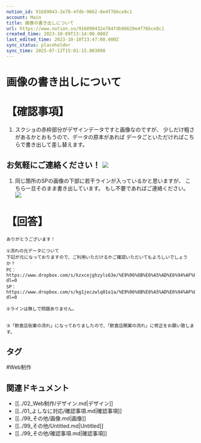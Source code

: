 ```yaml
---
notion_id: 91689043-2e78-4fdb-9662-0e4f76bce8c1
account: Main
title: 画像の書き出しについて
url: https://www.notion.so/916890432e784fdb96620e4f76bce8c1
created_time: 2023-10-09T13:14:00.000Z
last_edited_time: 2023-10-10T23:47:00.000Z
sync_status: placeholder
sync_time: 2025-07-12T15:01:15.083098
---
```

# 画像の書き出しについて

# 【確認事項】
1. スクショの赤枠部分がデザインデータですと画像なのですが、
少しだけ粗さがあるかとおもうので、データの原本があれば
データごといただければこちらで書き出して差し替えます。

お気軽にご連絡ください！
  ![](https://prod-files-secure.s3.us-west-2.amazonaws.com/736adce6-a3a4-4a64-9f74-d9aa055c96d2/e6793405-7e51-48c9-8cdf-66a9cfce9351/%E3%82%B9%E3%82%AF%E3%83%AA%E3%83%BC%E3%83%B3%E3%82%B7%E3%83%A7%E3%83%83%E3%83%88_2023-10-09_22.04.39.png?X-Amz-Algorithm=AWS4-HMAC-SHA256&X-Amz-Content-Sha256=UNSIGNED-PAYLOAD&X-Amz-Credential=ASIAZI2LB466U6BBW3TU%2F20250719%2Fus-west-2%2Fs3%2Faws4_request&X-Amz-Date=20250719T061345Z&X-Amz-Expires=3600&X-Amz-Security-Token=IQoJb3JpZ2luX2VjEIT%2F%2F%2F%2F%2F%2F%2F%2F%2F%2FwEaCXVzLXdlc3QtMiJGMEQCIDuq%2FDwTh%2B8vSYK8NY2PRnRzy%2BGw18KQOIfkXT%2FSL3q2AiAhGZJripX6cvO4jDXWz5Eo%2BjlPsaQpJ9o1bnIQ6fNipyqIBAid%2F%2F%2F%2F%2F%2F%2F%2F%2F%2F8BEAAaDDYzNzQyMzE4MzgwNSIMqnlc1z3xgzu1B72vKtwD3iuAllTJBoSrcH%2FrfPjp%2FBN6jOh83yGUaz5yI921X6kQ3sYSyzgswemAJ2D44RW1P45wnxwmCqsb%2BgMjbkn4e%2Fd3J4r%2FoEVDAA2aQg9fIbETZ6BTIHZatUgjHT9LkK3hRSIVvz2%2BIKdPXxK%2FOD0%2FeyeH814B8XIxm9hnPlDNweZEoPdE1ey%2BzFSlQJbcNYMf%2FJhvp63QwH8W3J%2F7g2j6ow62uDJlRaiaJ9Xssnp4rMXfeebjv52X7VDv5GhqgDOwCFvRProIukapSkC7Vez6AwD9h6n07zEE7kCTTY0ChhDbwMo%2FwDaCYYvx3SJbtjUzUj%2FkzTNd%2BVM2xa%2B5YA0c90pn%2FFeX%2FQbUV6BHPxQNpxZDZRm%2F%2Bl7WX1o%2Bw4NxdY48iwer4sx9zeOjkmU%2Bipqwgn%2BJBzPRPBLyHaSJZgmlOQoow%2FFUy6Ufkwx64ZWsFXETsVsDjWYVTmUilGuS0mlGlLcJ60ArShWMVT%2FUnRFEqFx5FR8uZF0zJFmYrUEKnmpbtlajsll8T74IUGUFweY5WvY9r9lB9Hz5C17au444bPoraSV8446R5hj%2BaszU34GBvhCx0M7oqBrNv%2Bu6T9BvzqwuRobJDOUxIIVISTGDoe29yEgT3Y8gCL6ijpcwz6rswwY6pgGF9alYyt424ZrBsAZfr%2BqC%2FWORE8LC8K2sDzlIFKxMqng6UqMZnKXsOUJvqSOq%2FEBlK2osRWxmZRle5RttlnbqP9co9O013HT%2BR3u0s3frGxLu0nZfKwao%2FDF85wSOy6x3s63GNt3gCKpqI5Ody3GznMPzqkgM29w4apepIU98t7OISE5utgxPTJWVVKN6dwqKDT2K3Ue5ht5e5jrUwxwqTMhPdJf8&X-Amz-Signature=b9ecb0c3bb8380a9ea66795370b3f96090f221a3c15b5bac3452e52d0a25cc86&X-Amz-SignedHeaders=host&x-amz-checksum-mode=ENABLED&x-id=GetObject)
---
1. 同じ箇所のSPの画像の下部に若干ラインが入っているかと思いますが、
こちら一旦そのまま書き出しています。
もし不要であればご連絡ください。
  ![](https://prod-files-secure.s3.us-west-2.amazonaws.com/736adce6-a3a4-4a64-9f74-d9aa055c96d2/4573e47c-9a9f-4754-b6e4-5d83b96f6695/Untitled.png?X-Amz-Algorithm=AWS4-HMAC-SHA256&X-Amz-Content-Sha256=UNSIGNED-PAYLOAD&X-Amz-Credential=ASIAZI2LB4662TQENGVV%2F20250719%2Fus-west-2%2Fs3%2Faws4_request&X-Amz-Date=20250719T061345Z&X-Amz-Expires=3600&X-Amz-Security-Token=IQoJb3JpZ2luX2VjEIT%2F%2F%2F%2F%2F%2F%2F%2F%2F%2FwEaCXVzLXdlc3QtMiJHMEUCIFsIuVdZNH63AWcRyFpzMQAxPNFgcWAd2kF%2FTK1xc7QFAiEAjxLTJ40Dnn4SNd0dATccrkDEoFIIFJnwbeg2HIxCLPUqiAQInf%2F%2F%2F%2F%2F%2F%2F%2F%2F%2FARAAGgw2Mzc0MjMxODM4MDUiDMW%2F3X5pNV3eImywGCrcA7h9ItO68ZpMF%2FG9T4ahloAEkezncX2XEDQziocOwncP9A%2FkMjZD7zZw68cKxGKyl4BZVmg5fPu62HImQWYwLAlRN5N6zWIZTeDJDFY9edBnMsB50uLk1DZHoXdcDbqpoJ1DA5aNWotxVNpRY1KqFDKYbvXKZLonobIBOd3zsQw%2BzI7ObI2mdl88NJABHx3uuSUEdCmMWWs0IKZiuwpGE6sMv4n8zvDQPefdYeqHew5G789wHdV3TvDFM83ZgoPLrb%2BuxhPX%2FqNpcR4zqfKMMgyZQcV%2BpU3xXamRl5dyobtOIO7g%2B10MQFVN6jU8Rast8LQ04eCQhrLQQ647lfPKVyLbvsmk3pjruP0y1fGmMGZCbiMyw2nSQYoPHKaabWD2yzWiinmanEX%2BooV5IjMrs57mhNUZGzjKhg1Hq7cK9bqWd0aAc0bweElrqHCaGc8NW29aR%2Bf8PeYlMj6sAj%2F%2FtQLcjl5%2BnUgcFf0IkSlv9NEBEdmrGzm2uq7C8FNQb%2BCMLvzTbUICcYb5%2FVvCYUxqU1AlJUksOhwevY8rR7pez8tAgvSxerDSx21O3QHSAhtMoJEJB5Aq6xAbGj3IwbqxduGg1Xheo7vVi%2BrgsDEsR6qFd3gx6IhTkO2OoOm0MP%2Bq7MMGOqUB1yUEbx3zORO57CsvRJIKxPfDNvz%2B%2B8zEojHStgCKLrgiqBO2%2BDTSaViUVzh%2B7EP4yAmWYi9AzY5KXX46LN4cTGJQIfqDxJPcrqA9V2ap%2FLOgI9rcUw6czPVBSjgtch95tJrqvcfj0w1lxOhq%2B7b%2B%2FvvjvMk9mPgwvtw3FKMbLlaPTs9WoHVKagoizNKf637N1F1IEUQQ7%2BwgDDBw9N11XQIU%2BYYp&X-Amz-Signature=d2d955df7da0e6ddd65e710bbd0cadec3bb30b9e7e06eef805af9e31621c4160&X-Amz-SignedHeaders=host&x-amz-checksum-mode=ENABLED&x-id=GetObject)
# 【回答】
```plain text
ありがとうございます！

①流れの元データについて
下記が元になっておりますので、ご利用いただけるかご確認いただいてもよろしいでしょうか？
PC：https://www.dropbox.com/s/kzxcejghzyls63e/%E9%96%8B%E6%A5%AD%E6%94%AF%E6%8F%B4%E3%82%B5%E3%82%A4%E3%83%88TOP_PC_20221021.psd?dl=0
SP：https://www.dropbox.com/s/kg1jeczwlq01o1a/%E9%96%8B%E6%A5%AD%E6%94%AF%E6%8F%B4%E3%82%B5%E3%82%A4%E3%83%88TOP_SP_20221025.psd?dl=0

②ラインは無しで問題ありません。


③「飲食店街業の流れ」になっておりましたので、「飲食店開業の流れ」に修正をお願い致します。
```

## タグ

#Web制作 

## 関連ドキュメント

- [[../02_Web制作/デザイン.md|デザイン]]
- [[../01_よしなに対応/確認事項.md|確認事項]]
- [[../99_その他/画像.md|画像]]
- [[../99_その他/Untitled.md|Untitled]]
- [[../99_その他/確認事項.md|確認事項]]
